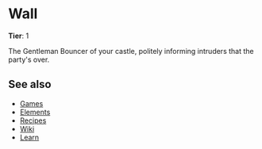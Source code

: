 # Wall

**Tier**: 1

The Gentleman Bouncer of your castle, politely informing intruders that the party's over.

## See also

* [Games](/wiki/games)
* [Elements](/wiki/elements)
* [Recipes](/wiki/recipes)
* [Wiki](/wiki/index)
* [Learn](/learn/index)